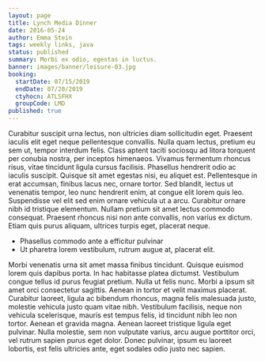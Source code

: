 ```yaml
---
layout: page
title: Lynch Media Dinner
date: 2016-05-24
author: Emma Stein
tags: weekly links, java
status: published
summary: Morbi ex odio, egestas in luctus.
banner: images/banner/leisure-03.jpg
booking:
  startDate: 07/15/2019
  endDate: 07/20/2019
  ctyhocn: ATLSFHX
  groupCode: LMD
published: true
---
```

Curabitur suscipit urna lectus, non ultricies diam sollicitudin eget. Praesent iaculis elit eget neque pellentesque convallis. Nulla quam lectus, pretium eu sem ut, tempor interdum felis. Class aptent taciti sociosqu ad litora torquent per conubia nostra, per inceptos himenaeos. Vivamus fermentum rhoncus risus, vitae tincidunt ligula cursus facilisis. Phasellus hendrerit odio ac iaculis suscipit. Quisque sit amet egestas nisi, eu aliquet est. Pellentesque in erat accumsan, finibus lacus nec, ornare tortor. Sed blandit, lectus ut venenatis tempor, leo nunc hendrerit enim, at congue elit lorem quis leo. Suspendisse vel elit sed enim ornare vehicula ut a arcu. Curabitur ornare nibh id tristique elementum. Nullam pretium sit amet lectus commodo consequat. Praesent rhoncus nisi non ante convallis, non varius ex dictum. Etiam quis purus aliquam, ultrices turpis eget, placerat neque.

* Phasellus commodo ante a efficitur pulvinar
* Ut pharetra lorem vestibulum, rutrum augue at, placerat elit.

Morbi venenatis urna sit amet massa finibus tincidunt. Quisque euismod lorem quis dapibus porta. In hac habitasse platea dictumst. Vestibulum congue tellus id purus feugiat pretium. Nulla ut felis nunc. Morbi a ipsum sit amet orci consectetur sagittis. Aenean in tortor et velit maximus placerat. Curabitur laoreet, ligula ac bibendum rhoncus, magna felis malesuada justo, molestie vehicula justo quam vitae nibh. Vestibulum facilisis, neque non vehicula scelerisque, mauris est tempus felis, id tincidunt nibh leo non tortor. Aenean et gravida magna. Aenean laoreet tristique ligula eget pulvinar. Nulla molestie, sem non vulputate varius, arcu augue porttitor orci, vel rutrum sapien purus eget dolor. Donec pulvinar, ipsum eu laoreet lobortis, est felis ultricies ante, eget sodales odio justo nec sapien.
